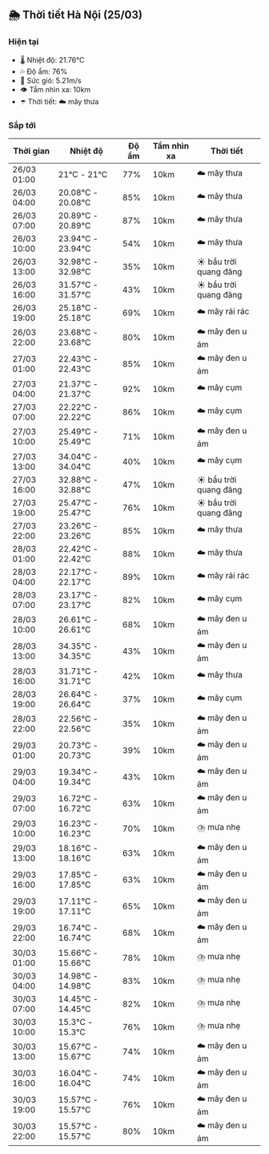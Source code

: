 ## 🌦️ Thời tiết Hà Nội (25/03)

### Hiện tại

- 🌡️ Nhiệt độ: 21.76℃
- 💦 Độ ẩm: 76%
- 💨 Sức gió: 5.21m/s
- 👁️ Tầm nhìn xa: 10km
- ☂️ Thời tiết: ☁️ mây thưa

### Sắp tới

| Thời gian | Nhiệt độ | Độ ẩm | Tầm nhìn xa | Thời tiết |
| --- | --- | --- | --- | --- |
| 26/03 01:00 | 21℃ - 21℃ | 77% | 10km | ☁️ mây thưa |
| 26/03 04:00 | 20.08℃ - 20.08℃ | 85% | 10km | ☁️ mây thưa |
| 26/03 07:00 | 20.89℃ - 20.89℃ | 87% | 10km | ☁️ mây thưa |
| 26/03 10:00 | 23.94℃ - 23.94℃ | 54% | 10km | ☁️ mây thưa |
| 26/03 13:00 | 32.98℃ - 32.98℃ | 35% | 10km | ☀️ bầu trời quang đãng |
| 26/03 16:00 | 31.57℃ - 31.57℃ | 43% | 10km | ☀️ bầu trời quang đãng |
| 26/03 19:00 | 25.18℃ - 25.18℃ | 69% | 10km | ☁️ mây rải rác |
| 26/03 22:00 | 23.68℃ - 23.68℃ | 80% | 10km | ☁️ mây đen u ám |
| 27/03 01:00 | 22.43℃ - 22.43℃ | 85% | 10km | ☁️ mây đen u ám |
| 27/03 04:00 | 21.37℃ - 21.37℃ | 92% | 10km | ☁️ mây cụm |
| 27/03 07:00 | 22.22℃ - 22.22℃ | 86% | 10km | ☁️ mây cụm |
| 27/03 10:00 | 25.49℃ - 25.49℃ | 71% | 10km | ☁️ mây đen u ám |
| 27/03 13:00 | 34.04℃ - 34.04℃ | 40% | 10km | ☁️ mây cụm |
| 27/03 16:00 | 32.88℃ - 32.88℃ | 47% | 10km | ☀️ bầu trời quang đãng |
| 27/03 19:00 | 25.47℃ - 25.47℃ | 76% | 10km | ☀️ bầu trời quang đãng |
| 27/03 22:00 | 23.26℃ - 23.26℃ | 85% | 10km | ☁️ mây thưa |
| 28/03 01:00 | 22.42℃ - 22.42℃ | 88% | 10km | ☁️ mây thưa |
| 28/03 04:00 | 22.17℃ - 22.17℃ | 89% | 10km | ☁️ mây rải rác |
| 28/03 07:00 | 23.17℃ - 23.17℃ | 82% | 10km | ☁️ mây cụm |
| 28/03 10:00 | 26.61℃ - 26.61℃ | 68% | 10km | ☁️ mây đen u ám |
| 28/03 13:00 | 34.35℃ - 34.35℃ | 43% | 10km | ☁️ mây đen u ám |
| 28/03 16:00 | 31.71℃ - 31.71℃ | 42% | 10km | ☁️ mây thưa |
| 28/03 19:00 | 26.64℃ - 26.64℃ | 37% | 10km | ☁️ mây cụm |
| 28/03 22:00 | 22.56℃ - 22.56℃ | 35% | 10km | ☁️ mây đen u ám |
| 29/03 01:00 | 20.73℃ - 20.73℃ | 39% | 10km | ☁️ mây đen u ám |
| 29/03 04:00 | 19.34℃ - 19.34℃ | 43% | 10km | ☁️ mây đen u ám |
| 29/03 07:00 | 16.72℃ - 16.72℃ | 63% | 10km | ☁️ mây đen u ám |
| 29/03 10:00 | 16.23℃ - 16.23℃ | 70% | 10km | ⛈️ mưa nhẹ |
| 29/03 13:00 | 18.16℃ - 18.16℃ | 63% | 10km | ☁️ mây đen u ám |
| 29/03 16:00 | 17.85℃ - 17.85℃ | 63% | 10km | ☁️ mây đen u ám |
| 29/03 19:00 | 17.11℃ - 17.11℃ | 65% | 10km | ☁️ mây đen u ám |
| 29/03 22:00 | 16.74℃ - 16.74℃ | 68% | 10km | ☁️ mây đen u ám |
| 30/03 01:00 | 15.66℃ - 15.66℃ | 78% | 10km | ⛈️ mưa nhẹ |
| 30/03 04:00 | 14.98℃ - 14.98℃ | 83% | 10km | ⛈️ mưa nhẹ |
| 30/03 07:00 | 14.45℃ - 14.45℃ | 82% | 10km | ⛈️ mưa nhẹ |
| 30/03 10:00 | 15.3℃ - 15.3℃ | 76% | 10km | ⛈️ mưa nhẹ |
| 30/03 13:00 | 15.67℃ - 15.67℃ | 74% | 10km | ☁️ mây đen u ám |
| 30/03 16:00 | 16.04℃ - 16.04℃ | 74% | 10km | ☁️ mây đen u ám |
| 30/03 19:00 | 15.57℃ - 15.57℃ | 76% | 10km | ☁️ mây đen u ám |
| 30/03 22:00 | 15.57℃ - 15.57℃ | 80% | 10km | ☁️ mây đen u ám |
